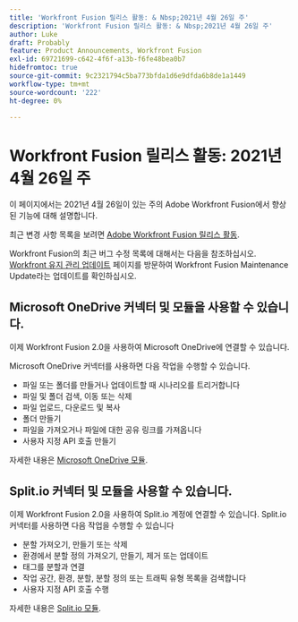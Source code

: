 ```yaml
---
title: 'Workfront Fusion 릴리스 활동: & Nbsp;2021년 4월 26일 주'
description: 'Workfront Fusion 릴리스 활동: & Nbsp;2021년 4월 26일 주'
author: Luke
draft: Probably
feature: Product Announcements, Workfront Fusion
exl-id: 69721699-c642-4f6f-a13b-f6fe48bea0b7
hidefromtoc: true
source-git-commit: 9c2321794c5ba773bfda1d6e9dfda6b8de1a1449
workflow-type: tm+mt
source-wordcount: '222'
ht-degree: 0%

---
```


# Workfront Fusion 릴리스 활동: 2021년 4월 26일 주

이 페이지에서는 2021년 4월 26일이 있는 주의 Adobe Workfront Fusion에서 향상된 기능에 대해 설명합니다.

최근 변경 사항 목록을 보려면 [Adobe Workfront Fusion 릴리스 활동](../../../product-announcements/product-releases/fusion-release-activity/fusion-release-activity.md).

Workfront Fusion의 최근 버그 수정 목록에 대해서는 다음을 참조하십시오. [Workfront 유지 관리 업데이트](https://one.workfront.com/s/article/Workfront-Maintenance-Updates-1882317350) 페이지를 방문하여 Workfront Fusion Maintenance Update라는 업데이트를 확인하십시오.

## Microsoft OneDrive 커넥터 및 모듈을 사용할 수 있습니다.

이제 Workfront Fusion 2.0을 사용하여 Microsoft OneDrive에 연결할 수 있습니다.

Microsoft OneDrive 커넥터를 사용하면 다음 작업을 수행할 수 있습니다.

* 파일 또는 폴더를 만들거나 업데이트할 때 시나리오를 트리거합니다
* 파일 및 폴더 검색, 이동 또는 삭제
* 파일 업로드, 다운로드 및 복사
* 폴더 만들기
* 파일을 가져오거나 파일에 대한 공유 링크를 가져옵니다
* 사용자 지정 API 호출 만들기

자세한 내용은 [Microsoft OneDrive 모듈](../../../workfront-fusion/apps-and-their-modules/microsoft-onedrive-modules.md).

## Split.io 커넥터 및 모듈을 사용할 수 있습니다.

이제 Workfront Fusion 2.0을 사용하여 Split.io 계정에 연결할 수 있습니다. Split.io 커넥터를 사용하면 다음 작업을 수행할 수 있습니다

* 분할 가져오기, 만들기 또는 삭제
* 환경에서 분할 정의 가져오기, 만들기, 제거 또는 업데이트
* 태그를 분할과 연결
* 작업 공간, 환경, 분할, 분할 정의 또는 트래픽 유형 목록을 검색합니다
* 사용자 지정 API 호출 수행

자세한 내용은 [Split.io 모듈](../../../workfront-fusion/apps-and-their-modules/split-io-modules.md).
